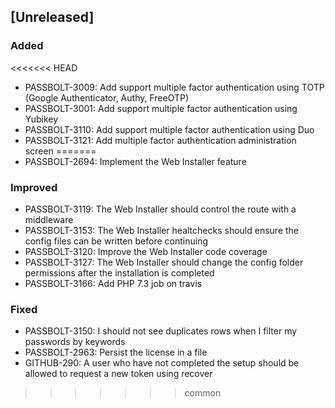 ## [Unreleased]
### Added
<<<<<<< HEAD
- PASSBOLT-3009: Add support multiple factor authentication using TOTP (Google Authenticator, Authy, FreeOTP)
- PASSBOLT-3001: Add support multiple factor authentication using Yubikey
- PASSBOLT-3110: Add support multiple factor authentication using Duo
- PASSBOLT-3121: Add multiple factor authentication administration screen
=======
- PASSBOLT-2694: Implement the Web Installer feature

### Improved
- PASSBOLT-3119: The Web Installer should control the route with a middleware
- PASSBOLT-3153: The Web Installer healtchecks should ensure the config files can be written before continuing
- PASSBOLT-3120: Improve the Web Installer code coverage
- PASSBOLT-3127: The Web Installer should change the config folder permissions after the installation is completed
- PASSBOLT-3166: Add PHP 7.3 job on travis

### Fixed
- PASSBOLT-3150: I should not see duplicates rows when I filter my passwords by keywords
- PASSBOLT-2963: Persist the license in a file
- GITHUB-290: A user who have not completed the setup should be allowed to request a new token using recover
>>>>>>> common

